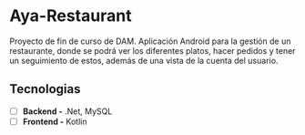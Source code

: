 # Aya-Restaurant

Proyecto de fin de curso de DAM. Aplicación Android para la gestión de un restaurante, donde se podrá ver los diferentes platos, hacer pedidos y tener un seguimiento de estos, además de una vista de la cuenta del usuario. 

## Tecnologias
- [ ] **Backend -** .Net, MySQL
- [ ] **Frontend -** Kotlin
